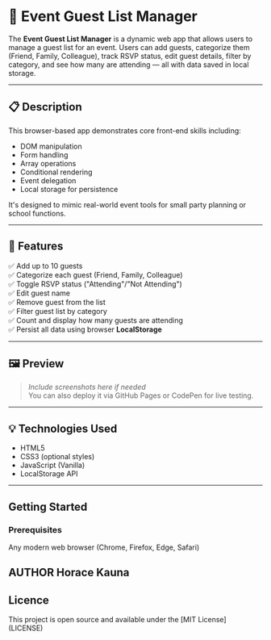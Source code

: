 # 🎉 Event Guest List Manager

The **Event Guest List Manager** is a dynamic web app that allows users to manage a guest list for an event. Users can add guests, categorize them (Friend, Family, Colleague), track RSVP status, edit guest details, filter by category, and see how many are attending — all with data saved in local storage.

---

## 📋 Description

This browser-based app demonstrates core front-end skills including:

- DOM manipulation
- Form handling
- Array operations
- Conditional rendering
- Event delegation
- Local storage for persistence

It's designed to mimic real-world event tools for small party planning or school functions.

---

## 🔧 Features

✅ Add up to 10 guests  
✅ Categorize each guest (Friend, Family, Colleague)  
✅ Toggle RSVP status ("Attending"/"Not Attending")  
✅ Edit guest name  
✅ Remove guest from the list  
✅ Filter guest list by category  
✅ Count and display how many guests are attending  
✅ Persist all data using browser **LocalStorage**

---

## 🖼 Preview

> _Include screenshots here if needed_  
You can also deploy it via GitHub Pages or CodePen for live testing.

---

## 💡 Technologies Used

- HTML5
- CSS3 (optional styles)
- JavaScript (Vanilla)
- LocalStorage API

---

##  Getting Started

### Prerequisites

Any modern web browser (Chrome, Firefox, Edge, Safari)

## AUTHOR Horace Kauna

## Licence
This project is open source and available under the [MIT License] (LICENSE)


